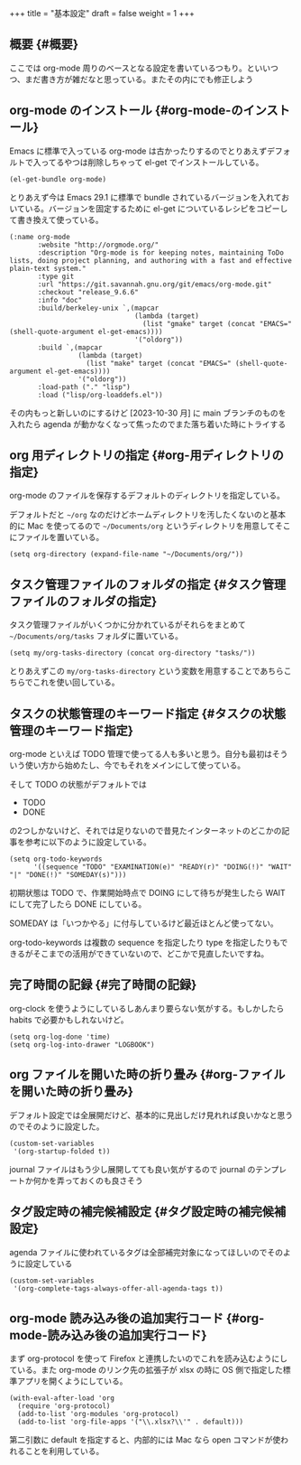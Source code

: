 +++
title = "基本設定"
draft = false
weight = 1
+++

## 概要 {#概要}

ここでは org-mode 周りのベースとなる設定を書いているつもり。といいつつ、まだ書き方が雑だなと思っている。またその内にでも修正しよう


## org-mode のインストール {#org-mode-のインストール}

Emacs に標準で入っている org-mode は古かったりするのでとりあえずデフォルトで入ってるやつは削除しちゃって el-get でインストールしている。

```emacs-lisp
(el-get-bundle org-mode)
```

とりあえず今は Emacs 29.1 に標準で bundle されているバージョンを入れておいている。バージョンを固定するために el-get についているレシピをコピーして書き換えて使っている。

```emacs-lisp
(:name org-mode
       :website "http://orgmode.org/"
       :description "Org-mode is for keeping notes, maintaining ToDo lists, doing project planning, and authoring with a fast and effective plain-text system."
       :type git
       :url "https://git.savannah.gnu.org/git/emacs/org-mode.git"
       :checkout "release_9.6.6"
       :info "doc"
       :build/berkeley-unix `,(mapcar
                               (lambda (target)
                                 (list "gmake" target (concat "EMACS=" (shell-quote-argument el-get-emacs))))
                               '("oldorg"))
       :build `,(mapcar
                 (lambda (target)
                   (list "make" target (concat "EMACS=" (shell-quote-argument el-get-emacs))))
                 '("oldorg"))
       :load-path ("." "lisp")
       :load ("lisp/org-loaddefs.el"))
```

その内もっと新しいのにするけど
<span class="timestamp-wrapper"><span class="timestamp">[2023-10-30 月] </span></span> に main ブランチのものを入れたら agenda が動かなくなって焦ったのでまた落ち着いた時にトライする


## org 用ディレクトリの指定 {#org-用ディレクトリの指定}

org-mode のファイルを保存するデフォルトのディレクトリを指定している。

デフォルトだと `~/org` なのだけどホームディレクトリを汚したくないのと基本的に Mac を使ってるので `~/Documents/org` というディレクトリを用意してそこにファイルを置いている。

```emacs-lisp
(setq org-directory (expand-file-name "~/Documents/org/"))
```


## タスク管理ファイルのフォルダの指定 {#タスク管理ファイルのフォルダの指定}

タスク管理ファイルがいくつかに分かれているがそれらをまとめて `~/Documents/org/tasks` フォルダに置いている。

```emacs-lisp
(setq my/org-tasks-directory (concat org-directory "tasks/"))
```

とりあえずこの `my/org-tasks-directory` という変数を用意することであちらこちらでこれを使い回している。


## タスクの状態管理のキーワード指定 {#タスクの状態管理のキーワード指定}

org-mode といえば TODO 管理で使ってる人も多いと思う。自分も最初はそういう使い方から始めたし、今でもそれをメインにして使っている。

そして TODO の状態がデフォルトでは

-   TODO
-   DONE

の2つしかないけど、それでは足りないので昔見たインターネットのどこかの記事を参考に以下のように設定している。

```emacs-lisp
(setq org-todo-keywords
      '((sequence "TODO" "EXAMINATION(e)" "READY(r)" "DOING(!)" "WAIT" "|" "DONE(!)" "SOMEDAY(s)")))
```

初期状態は TODO で、作業開始時点で DOING にして待ちが発生したら WAIT にして完了したら DONE にしている。

SOMEDAY は「いつかやる」に付与しているけど最近ほとんど使ってない。

org-todo-keywords は複数の sequence を指定したり
type を指定したりもできるがそこまでの活用ができていないので、どこかで見直したいですね。


## 完了時間の記録 {#完了時間の記録}

org-clock を使うようにしているしあんまり要らない気がする。もしかしたら habits で必要かもしれないけど。

```emacs-lisp
(setq org-log-done 'time)
(setq org-log-into-drawer "LOGBOOK")
```


## org ファイルを開いた時の折り畳み {#org-ファイルを開いた時の折り畳み}

デフォルト設定では全展開だけど、基本的に見出しだけ見れれば良いかなと思うのでそのように設定した。

```emacs-lisp
(custom-set-variables
 '(org-startup-folded t))
```

journal ファイルはもう少し展開してても良い気がするので
journal のテンプレートか何かを弄っておくのも良さそう


## タグ設定時の補完候補設定 {#タグ設定時の補完候補設定}

agenda ファイルに使われているタグは全部補完対象になってほしいのでそのように設定している

```emacs-lisp
(custom-set-variables
 '(org-complete-tags-always-offer-all-agenda-tags t))
```


## org-mode 読み込み後の追加実行コード {#org-mode-読み込み後の追加実行コード}

まず org-protocol を使って Firefox と連携したいのでこれを読み込むようにしている。また org-mode のリンク先の拡張子が xlsx の時に OS 側で指定した標準アプリを開くようにしている。

```emacs-lisp
(with-eval-after-load 'org
  (require 'org-protocol)
  (add-to-list 'org-modules 'org-protocol)
  (add-to-list 'org-file-apps '("\\.xlsx?\\'" . default)))
```

第二引数に default を指定すると、内部的には Mac なら open コマンドが使われることを利用している。
